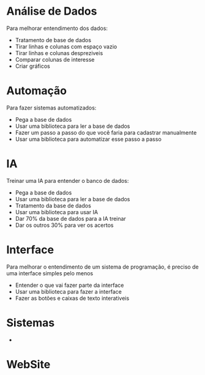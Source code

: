 # Análise de Dados
Para melhorar entendimento dos dados:
- Tratamento de base de dados
- Tirar linhas e colunas com espaço vazio
- Tirar linhas e colunas despreziveis
- Comparar colunas de interesse
- Criar gráficos

# Automação
Para fazer sistemas automatizados:
- Pega a base de dados
- Usar uma biblioteca para ler a base de dados
- Fazer um passo a passo do que você faria para cadastrar manualmente
- Usar uma biblioteca para automatizar esse passo a passo

# IA
Treinar uma IA para entender o banco de dados:
- Pega a base de dados
- Usar uma biblioteca para ler a base de dados
- Tratamento da base de dados
- Usar uma biblioteca para usar IA
- Dar 70% da base de dados para a IA treinar
- Dar os outros 30% para ver os acertos

# Interface
Para melhorar o entendimento de um sistema de programação, é preciso de uma interface simples pelo menos
- Entender o que vai fazer parte da interface
- Usar uma biblioteca para fazer a interface
- Fazer as botões e caixas de texto interativeis
  
# Sistemas
- 
# WebSite


 
